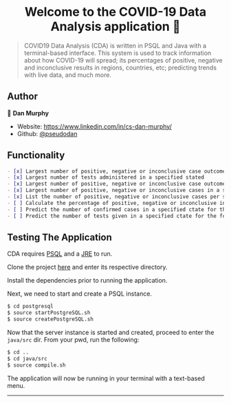 <h1 align="center">Welcome to the COVID-19 Data Analysis application 👋</h1>
<p>
</p>


> COVID19 Data Analysis (CDA) is written in PSQL and Java with a terminal-based interface. This system is used to track information about how COVID-19 will spread; its percentages of positive, negative and inconclusive results in regions, countries, etc; predicting trends with live data, and much more.

## Author

👤 **Dan Murphy**

* Website: https://www.linkedin.com/in/cs-dan-murphy/
* Github: [@pseudodan](https://github.com/pseudodan)

## Functionality ##

```markdown
- [x] Largest number of positive, negative or inconclusive case outcomes by state
- [x] Largest number of tests administered in a specified stated
- [x] Largest number of positive, negative or inconclusive case outcomes in an ordered list of dates
- [x] Largest number of positive, negative or inconclusive cases in a specified date range
- [x] List the number of positive, negative or inconclusive cases per state
- [ ] Calculate the percentage of positive, negative or inconclusive in a specified state in comparison to the remainder of the US
- [ ] Predict the number of confirmed cases in a specified ctate for the following month.
- [ ] Predict the number of tests given in a specified ctate for the following month.
```

## Testing The Application

CDA requires [PSQL](https://www.postgresql.org/download/) and a [JRE](https://www.java.com/en/download/) to run.

Clone the project [here](https://github.com/pseudodan/COVID19-Data-Analysis.git) and enter its respective directory.

Install the dependencies prior to running the application.

Next, we need to start and create a PSQL instance.

```sh
$ cd postgresql
$ source startPostgreSQL.sh
$ source createPostgreSQL.sh
```

Now that the server instance is started and created, proceed to enter the ```java/src``` dir. From your pwd, run the following:

```sh
$ cd ..
$ cd java/src
$ source compile.sh
```

The application will now be running in your terminal with a text-based menu. 



***
